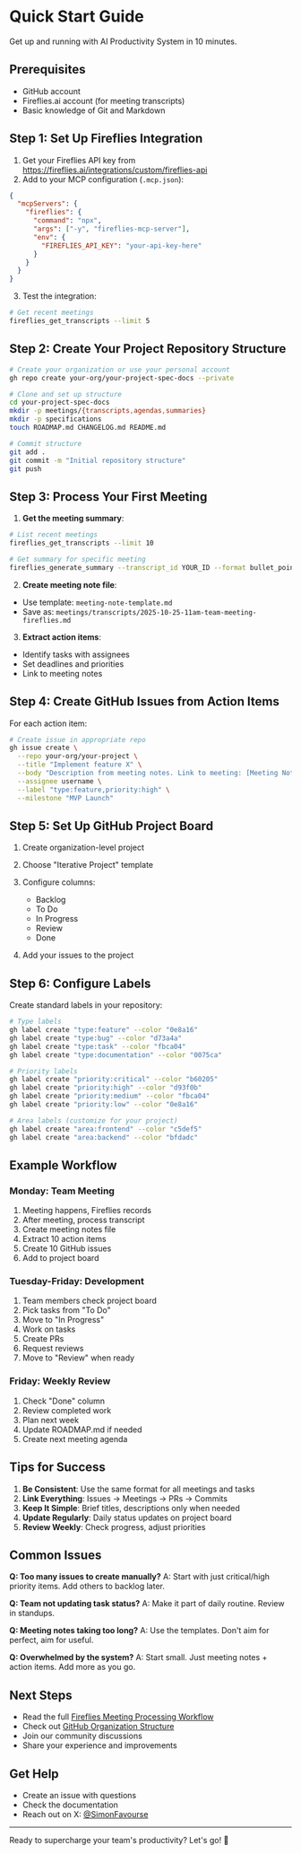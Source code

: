 # Quick Start Guide

Get up and running with AI Productivity System in 10 minutes.

## Prerequisites

- GitHub account
- Fireflies.ai account (for meeting transcripts)
- Basic knowledge of Git and Markdown

## Step 1: Set Up Fireflies Integration

1. Get your Fireflies API key from https://fireflies.ai/integrations/custom/fireflies-api
2. Add to your MCP configuration (`.mcp.json`):

```json
{
  "mcpServers": {
    "fireflies": {
      "command": "npx",
      "args": ["-y", "fireflies-mcp-server"],
      "env": {
        "FIREFLIES_API_KEY": "your-api-key-here"
      }
    }
  }
}
```

3. Test the integration:
```bash
# Get recent meetings
fireflies_get_transcripts --limit 5
```

## Step 2: Create Your Project Repository Structure

```bash
# Create your organization or use your personal account
gh repo create your-org/your-project-spec-docs --private

# Clone and set up structure
cd your-project-spec-docs
mkdir -p meetings/{transcripts,agendas,summaries}
mkdir -p specifications
touch ROADMAP.md CHANGELOG.md README.md

# Commit structure
git add .
git commit -m "Initial repository structure"
git push
```

## Step 3: Process Your First Meeting

1. **Get the meeting summary**:
```bash
# List recent meetings
fireflies_get_transcripts --limit 10

# Get summary for specific meeting
fireflies_generate_summary --transcript_id YOUR_ID --format bullet_points
```

2. **Create meeting note file**:
- Use template: `meeting-note-template.md`
- Save as: `meetings/transcripts/2025-10-25-11am-team-meeting-fireflies.md`

3. **Extract action items**:
- Identify tasks with assignees
- Set deadlines and priorities
- Link to meeting notes

## Step 4: Create GitHub Issues from Action Items

For each action item:

```bash
# Create issue in appropriate repo
gh issue create \
  --repo your-org/your-project \
  --title "Implement feature X" \
  --body "Description from meeting notes. Link to meeting: [Meeting Notes](url)" \
  --assignee username \
  --label "type:feature,priority:high" \
  --milestone "MVP Launch"
```

## Step 5: Set Up GitHub Project Board

1. Create organization-level project
2. Choose "Iterative Project" template
3. Configure columns:
   - Backlog
   - To Do
   - In Progress
   - Review
   - Done

4. Add your issues to the project

## Step 6: Configure Labels

Create standard labels in your repository:

```bash
# Type labels
gh label create "type:feature" --color "0e8a16"
gh label create "type:bug" --color "d73a4a"
gh label create "type:task" --color "fbca04"
gh label create "type:documentation" --color "0075ca"

# Priority labels
gh label create "priority:critical" --color "b60205"
gh label create "priority:high" --color "d93f0b"
gh label create "priority:medium" --color "fbca04"
gh label create "priority:low" --color "0e8a16"

# Area labels (customize for your project)
gh label create "area:frontend" --color "c5def5"
gh label create "area:backend" --color "bfdadc"
```

## Example Workflow

### Monday: Team Meeting
1. Meeting happens, Fireflies records
2. After meeting, process transcript
3. Create meeting notes file
4. Extract 10 action items
5. Create 10 GitHub issues
6. Add to project board

### Tuesday-Friday: Development
1. Team members check project board
2. Pick tasks from "To Do"
3. Move to "In Progress"
4. Work on tasks
5. Create PRs
6. Request reviews
7. Move to "Review" when ready

### Friday: Weekly Review
1. Check "Done" column
2. Review completed work
3. Plan next week
4. Update ROADMAP.md if needed
5. Create next meeting agenda

## Tips for Success

1. **Be Consistent**: Use the same format for all meetings and tasks
2. **Link Everything**: Issues → Meetings → PRs → Commits
3. **Keep It Simple**: Brief titles, descriptions only when needed
4. **Update Regularly**: Daily status updates on project board
5. **Review Weekly**: Check progress, adjust priorities

## Common Issues

**Q: Too many issues to create manually?**
A: Start with just critical/high priority items. Add others to backlog later.

**Q: Team not updating task status?**
A: Make it part of daily routine. Review in standups.

**Q: Meeting notes taking too long?**
A: Use the templates. Don't aim for perfect, aim for useful.

**Q: Overwhelmed by the system?**
A: Start small. Just meeting notes + action items. Add more as you go.

## Next Steps

- Read the full [Fireflies Meeting Processing Workflow](../docs/workflows/fireflies-meeting-processing.md)
- Check out [GitHub Organization Structure](../docs/workflows/github-organization-structure.md)
- Join our community discussions
- Share your experience and improvements

## Get Help

- Create an issue with questions
- Check the documentation
- Reach out on X: [@SimonFavourse](https://x.com/SimonFavourse)

---

Ready to supercharge your team's productivity? Let's go! 🚀
